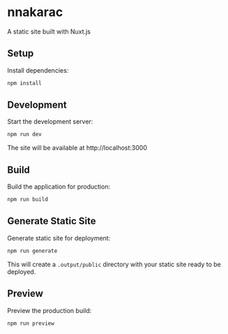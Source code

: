 # nnakarac

A static site built with Nuxt.js

## Setup

Install dependencies:

```bash
npm install
```

## Development

Start the development server:

```bash
npm run dev
```

The site will be available at http://localhost:3000

## Build

Build the application for production:

```bash
npm run build
```

## Generate Static Site

Generate static site for deployment:

```bash
npm run generate
```

This will create a `.output/public` directory with your static site ready to be deployed.

## Preview

Preview the production build:

```bash
npm run preview
```